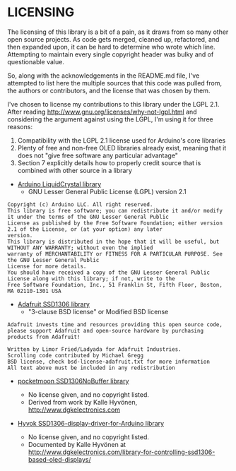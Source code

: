 LICENSING
=========

The licensing of this library is a bit of a pain, as it draws from
so many other open source projects. As code gets merged, cleaned up,
refactored, and then expanded upon, it can be hard to determine who
wrote which line. Attempting to maintain every single copyright header
was bulky and of questionable value. 

So, along with the acknowledgements in the README.md file, I've attempted
to list here the multiple sources that this code was pulled from, the authors
or contributors, and the license that was chosen by them.

I've chosen to license my contributions to this library under the LGPL 2.1.
After reading http://www.gnu.org/licenses/why-not-lgpl.html and considering
the argument against using the LGPL, I'm using it for three reasons:

1. Compatibility with the LGPL 2.1 license used for Arduino's core libraries
2. Plenty of free and non-free OLED libraries already exist, meaning that it
    does not "give free software any particular advantage"
3. Section 7 explicitly details how to properly credit source that is combined
    with other source in a library

* [Arduino LiquidCrystal library](https://github.com/arduino/Arduino/tree/master/libraries/LiquidCrystal)
  * GNU Lesser General Public License (LGPL) version 2.1

```
Copyright (c) Arduino LLC. All right reserved.
This library is free software; you can redistribute it and/or modify it under the terms of the GNU Lesser General Public
License as published by the Free Software Foundation; either version 2.1 of the License, or (at your option) any later
version.
This library is distributed in the hope that it will be useful, but WITHOUT ANY WARRANTY; without even the implied
warranty of MERCHANTABILITY or FITNESS FOR A PARTICULAR PURPOSE. See the GNU Lesser General Public
License for more details.	
You should have received a copy of the GNU Lesser General Public License along with this library; if not, write to the
Free Software Foundation, Inc., 51 Franklin St, Fifth Floor, Boston, MA 02110-1301 USA
```

* [Adafruit SSD1306 library](https://github.com/adafruit/Adafruit_SSD1306)
  * "3-clause BSD license" or Modified BSD license

```
Adafruit invests time and resources providing this open source code, 
please support Adafruit and open-source hardware by purchasing 
products from Adafruit!

Written by Limor Fried/Ladyada for Adafruit Industries.
Scrolling code contributed by Michael Gregg
BSD license, check bsd-license-adafruit.txt for more information
All text above must be included in any redistribution
```
	
* [pocketmoon SSD1306NoBuffer library](https://github.com/pocketmoon/SSD1306NoBuffer)
  * No license given, and no copyright listed.
  * Derived from work by Kalle Hyvönen, http://www.dgkelectronics.com

* [Hyvok SSD1306-display-driver-for-Arduino library](https://github.com/Hyvok/SSD1306-display-driver-for-Arduino)
  * No license given, and no copyright listed.
  * Documented by Kalle Hyvönen at http://www.dgkelectronics.com/library-for-controlling-ssd1306-based-oled-displays/
